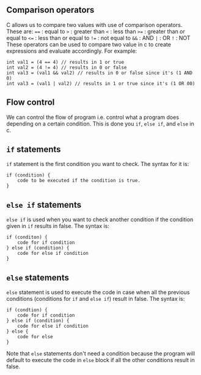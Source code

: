 ## Comparison operators
C allows us to compare two values with use of comparison operators. These are: 
`==`  : equal to
`>` : greater than
`<` : less than
`>=` : greater than or equal to
`<=` : less than or equal to
`!=` : not equal to
`&&` : AND
`|` : OR
`!` : NOT
These operators can be used to compare two value in c to create expressions and evaluate accordingly. For example:
```
int val1 = (4 == 4) // results in 1 or true
int val2 = (4 != 4) // results in 0 or false
int val3 = (val1 && val2) // results in 0 or false since it's (1 AND 0)
int val3 = (val1 | val2) // results in 1 or true since it's (1 OR 00)
```
## Flow control
We can control the flow of program i.e. control what a program does depending on a certain condition. This is done you `if`, `else if`, and `else` in c.
## `if` statements
`if` statement is the first condition you want to check. The syntax for it is:
```
if (condition) {
	code to be executed if the condition is true.
}
```
## `else if` statements
`else if` is used when you want to check another condition if the condition given in `if` results in false. The syntax is:
```
if (conditon) {
	code for if condition
} else if (condition) {
	code for else if condition
}
```
## `else` statements
`else` statement is used to execute the code in case when all the previous conditions (conditions for `if` and `else if`) result in false. The syntax is:
```
if (condtion) {
	code for if condition
} else if (condition) {
	code for else if condition
} else {
	code for else
}
```
Note that `else` statements don't need a condition because the program will default to execute the code in `else` block if all the other conditions result in false.